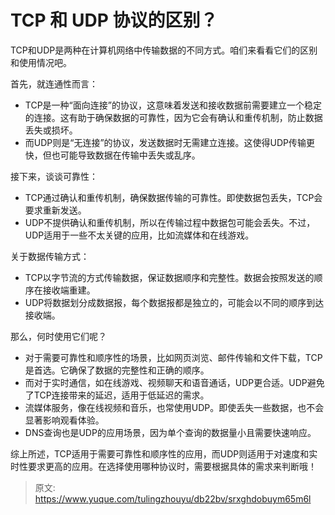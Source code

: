 # TCP 和 UDP 协议的区别？

TCP和UDP是两种在计算机网络中传输数据的不同方式。咱们来看看它们的区别和使用情况吧。

首先，就连通性而言：

+ TCP是一种“面向连接”的协议，这意味着发送和接收数据前需要建立一个稳定的连接。这有助于确保数据的可靠性，因为它会有确认和重传机制，防止数据丢失或损坏。
+ 而UDP则是“无连接”的协议，发送数据时无需建立连接。这使得UDP传输更快，但也可能导致数据在传输中丢失或乱序。



接下来，谈谈可靠性：

+ TCP通过确认和重传机制，确保数据传输的可靠性。即使数据包丢失，TCP会要求重新发送。
+ UDP不提供确认和重传机制，所以在传输过程中数据包可能会丢失。不过，UDP适用于一些不太关键的应用，比如流媒体和在线游戏。



关于数据传输方式：

+ TCP以字节流的方式传输数据，保证数据顺序和完整性。数据会按照发送的顺序在接收端重建。
+ UDP将数据划分成数据报，每个数据报都是独立的，可能会以不同的顺序到达接收端。



那么，何时使用它们呢？

+ 对于需要可靠性和顺序性的场景，比如网页浏览、邮件传输和文件下载，TCP是首选。它确保了数据的完整性和正确的顺序。
+ 而对于实时通信，如在线游戏、视频聊天和语音通话，UDP更合适。UDP避免了TCP连接带来的延迟，适用于低延迟的需求。
+ 流媒体服务，像在线视频和音乐，也常使用UDP。即使丢失一些数据，也不会显著影响观看体验。
+ DNS查询也是UDP的应用场景，因为单个查询的数据量小且需要快速响应。



综上所述，TCP适用于需要可靠性和顺序性的应用，而UDP则适用于对速度和实时性要求更高的应用。在选择使用哪种协议时，需要根据具体的需求来判断哦！



> 原文: <https://www.yuque.com/tulingzhouyu/db22bv/srxghdobuym65m6l>